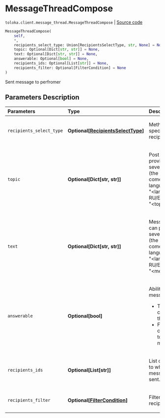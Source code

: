 # MessageThreadCompose
`toloka.client.message_thread.MessageThreadCompose` | [Source code](https://github.com/Toloka/toloka-kit/blob/v0.1.25/src/client/message_thread.py#L170)

```python
MessageThreadCompose(
    self,
    *,
    recipients_select_type: Union[RecipientsSelectType, str, None] = None,
    topic: Optional[Dict[str, str]] = None,
    text: Optional[Dict[str, str]] = None,
    answerable: Optional[bool] = None,
    recipients_ids: Optional[List[str]] = None,
    recipients_filter: Optional[FilterCondition] = None
)
```

Sent message to perfromer

## Parameters Description

| Parameters | Type | Description |
| :----------| :----| :-----------|
`recipients_select_type`|**Optional\[[RecipientsSelectType](toloka.client.message_thread.RecipientsSelectType.md)\]**|<p>Method for specifying recipients</p>
`topic`|**Optional\[Dict\[str, str\]\]**|<p>Post title. You can provide a title in several languages (the message will come in the user&#x27;s language). Format: &quot;&lt;language RU/EN/TR/ID/FR&gt;&quot;: &quot;&lt;topic text&gt;&quot;.</p>
`text`|**Optional\[Dict\[str, str\]\]**|<p>Message text. You can provide text in several languages (the message will come in the user&#x27;s language). Format: &quot;&lt;language RU/EN/TR/ID/FR&gt;&quot;: &quot;&lt;message text&gt;&quot;.</p>
`answerable`|**Optional\[bool\]**|<p>Ability to reply to a message:<ul><li>True — Users can respond to the message.</li><li>False — Users can&#x27;t respond to the message.</li></ul></p>
`recipients_ids`|**Optional\[List\[str\]\]**|<p>List of IDs of users to whom the message will be sent.</p>
`recipients_filter`|**Optional\[[FilterCondition](toloka.client.filter.FilterCondition.md)\]**|<p>Filter to select recipients.</p>
